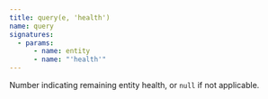 ```yaml
---
title: query(e, 'health')
name: query
signatures:
  - params:
      - name: entity
      - name: "'health'"
---
```


Number indicating remaining entity health, or `null` if not applicable.
